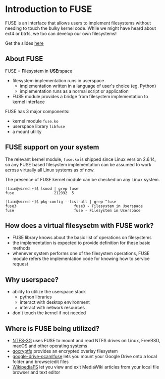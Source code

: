 # Introduction to FUSE

FUSE is an interface that allows users to implement filesystems without needing to touch the bulky kernel code. While we might have heard about ext4 or btrfs, we too can develop our own filesystems!

Get the slides [here](https://files.snehit.dev/FUSE_Talk_Slides.pdf)

## About FUSE

FUSE = **F**ilesystem in **USE**rspace

- filesystem implementation runs in userspace
  - implementation written in a language of user's choice (eg. Python)
  - implementation runs as a normal script or application
- FUSE module provides a bridge from filesystem implementation to kernel interface

FUSE has 3 major components:

- kernel module `fuse.ko`
- userspace library `libfuse`
- a mount utility

## FUSE support on your system

The relevant kernel module, `fuse.ko` is shipped since Linux version 2.6.14, so any FUSE based filesystem implementation can be assumed to work across virtually all Linux systems as of now.

The presence of FUSE kernel module can be checked on any Linux system.

```
[lain@wired ~]$ lsmod | grep fuse
fuse                  212992  5
```

```
[lain@wired ~]$ pkg-config --list-all | grep ^fuse
fuse3                          fuse3 - Filesystem in Userspace
fuse                           fuse - Filesystem in Userspace
```

## How does a virtual filesysetm with FUSE work?

- FUSE library knows about the basic list of operations on filesystems
- the implementation is expected to provide definition for these basic methods
- whenever system performs one of the filesystem operations, FUSE module refers the implementation code for knowing how to service request

## Why userspace?

- ability to utilize the userspace stack
  - python libraries
  - interact with desktop environment
  - interact with network resources
- don't touch the kernel if not needed

## Where is FUSE being utilized?

- [NTFS-3G](https://github.com/tuxera/ntfs-3g) uses FUSE to mount and read NTFS drives on Linux, FreeBSD, macOS and other operating systems
- [gocryptfs](https://github.com/rfjakob/gocryptfs) provides an encrypted overlay filesystem
- [google-drive-ocamlfuse](https://github.com/astrada/google-drive-ocamlfuse) lets you mount your Google Drive onto a local folder and browse/edit files
- [WikipediaFS](https://en.wikipedia.org/wiki/WikipediaFS) let you view and exit MediaWiki articles from your local file browser and text editor
